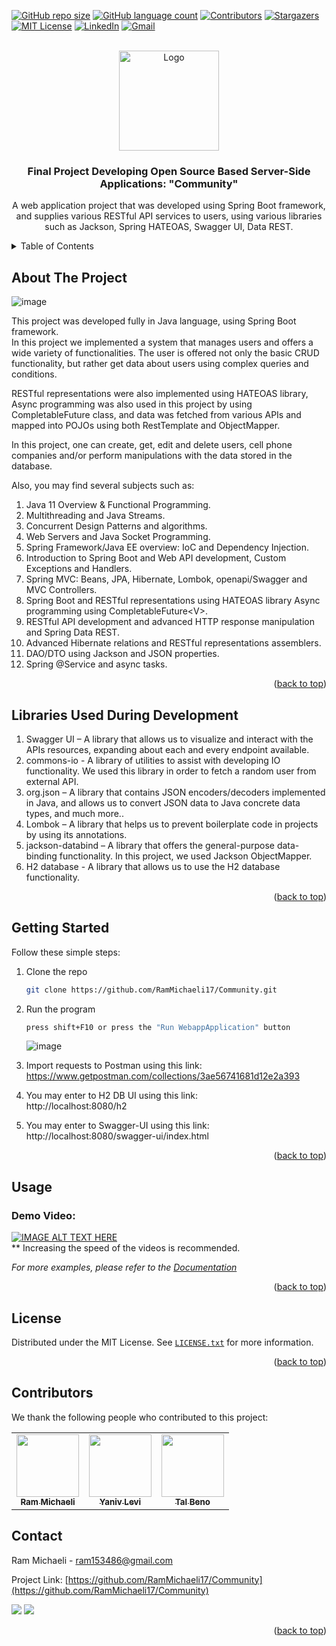 <div id="top"></div>

<!-- PROJECT SHIELDS -->
[![GitHub repo size][reposize-shield]](#)
[![GitHub language count][languagescount-shield]](#)
[![Contributors][contributors-shield]][contributors-url]
[![Stargazers][stars-shield]][stars-url]
[![MIT License][license-shield]][license-url]
[![LinkedIn][linkedin-shield]][linkedin-url]
[![Gmail][gmail-shield]][gmail-url]






<!-- PROJECT LOGO -->
<br />
<div align="center">
  <a href="https://github.com/RamMichaeli17/Community">
    <img src="https://user-images.githubusercontent.com/62435713/180641299-4ac4fa48-1f9d-406a-a23d-0e4acf05b915.png" alt="Logo" width="160" height="160">
  </a>

<h3 align="center">Final Project Developing Open Source Based Server-Side Applications: "Community"</h3>

  <p align="center">
       A web application project that was developed using Spring Boot framework, and supplies various RESTful API services to users, using various libraries such as Jackson, Spring HATEOAS, Swagger UI, Data REST. 
    <br />
</div>



<!-- TABLE OF CONTENTS -->
<details>
  <summary>Table of Contents</summary>
  <ol>
    <li>
      <a href="#about-the-project">About The Project</a>
    </li>
    <li>
      <a href="#libraries-used-during-development">Libraries Used During Development</a>
    </li>
    <li>
      <a href="#getting-started">Getting Started</a>
    </li>
    <li><a href="#usage">Usage</a></li>
    <li><a href="#license">License</a></li>
    <li><a href="#contributors">Contributors</a></li>
    <li><a href="#contact">Contact</a></li>
  </ol>
</details>


<!-- ABOUT THE PROJECT -->
## About The Project

![image](https://user-images.githubusercontent.com/62435713/180650348-9a4fe5b3-909a-4f98-a26d-983e8d4ba55a.png)

This project was developed fully in Java language, using Spring Boot framework. <br>
In this project we implemented a system that manages users and offers a wide variety of functionalities. The user is offered not only the basic CRUD functionality, but rather get data about users using complex queries and conditions.<br>

RESTful representations were also implemented using HATEOAS library,
Async programming was also used in this project by using CompletableFuture class,
and data was fetched from various APIs and mapped into POJOs using both RestTemplate and ObjectMapper.

In this project, one can create, get, edit and delete users, cell phone companies and/or perform manipulations with the data stored in the database.

Also, you may find several subjects such as: <br>
1. Java 11 Overview & Functional Programming. <br>
2. Multithreading and Java Streams. <br>
3. Concurrent Design Patterns and algorithms. <br>
4. Web Servers and Java Socket Programming. <br>
5. Spring Framework/Java EE overview: IoC and Dependency Injection. <br>
6. Introduction to Spring Boot and Web API development, Custom Exceptions and Handlers. <br>
7. Spring MVC: Beans, JPA, Hibernate, Lombok, openapi/Swagger and MVC Controllers. <br>
8. Spring Boot and RESTful representations using HATEOAS library Async programming using CompletableFuture\<V>. <br>
9. RESTful API development and advanced HTTP response manipulation and Spring Data REST. <br>
10. Advanced Hibernate relations and RESTful representations assemblers. <br>
11. DAO/DTO using Jackson and JSON properties. <br>
12. Spring @Service and async tasks. <br>

<p align="right">(<a href="#top">back to top</a>)</p>


## Libraries Used During Development

1. Swagger UI – A library that allows us to visualize and interact with the APIs resources, expanding about each and every endpoint available.
2. commons-io - A library of utilities to assist with developing IO functionality. We used this library in order to fetch a random user from external API.
3. org.json – A library that contains JSON encoders/decoders implemented in Java, and allows us to convert JSON data to Java concrete data types, and much more..
4. Lombok – A library that helps us to prevent boilerplate code in projects by using its annotations.
5. jackson-databind – A library that offers the general-purpose data-binding functionality. In this project, we used Jackson ObjectMapper.
6. H2 database  - A library that allows us to use the H2 database functionality.

<p align="right">(<a href="#top">back to top</a>)</p>

<!-- GETTING STARTED -->
## Getting Started

Follow these simple steps:

1. Clone the repo
   ```sh
   git clone https://github.com/RamMichaeli17/Community.git
   ```
2. Run the program
   ```sh
   press shift+F10 or press the "Run WebappApplication" button
   ```
   ![image](https://user-images.githubusercontent.com/62435713/180663523-ff46d032-416e-48c3-b20e-943338671ea9.png) 
3. Import requests to Postman using this link:<br>
https://www.getpostman.com/collections/3ae56741681d12e2a393

4. You may enter to H2 DB UI using this link:<br>
http://localhost:8080/h2

5. You may enter to Swagger-UI using this link:<br>
http://localhost:8080/swagger-ui/index.html


<p align="right">(<a href="#top">back to top</a>)</p>



<!-- USAGE EXAMPLES -->
## Usage

### Demo Video:
[![IMAGE ALT TEXT HERE](https://img.youtube.com/vi/HOo1qsXnqFU/0.jpg)](https://www.youtube.com/watch?v=HOo1qsXnqFU) <br>
** Increasing the speed of the videos is recommended. <br>



_For more examples, please refer to the [Documentation](https://github.com/RamMichaeli17/Community/raw/readme/Project%20Appendices.zip)_

<p align="right">(<a href="#top">back to top</a>)</p>

<!-- LICENSE -->
## License

Distributed under the MIT License. See [`LICENSE.txt`](https://github.com/RamMichaeli17/Community/blob/main/LICENSE.txt) for more information.

<p align="right">(<a href="#top">back to top</a>)</p>



## Contributors

We thank the following people who contributed to this project:
<table>
  <tr>
    <td align="center">
      <a href="https://github.com/RamMichaeli17">
        <img src="https://avatars.githubusercontent.com/u/62435713?v=4" width="100px;"/><br>
        <sub>
          <b>Ram Michaeli</b>
        </sub>
      </a>
    </td>
    <td align="center">
      <a href="https://github.com/yaniv208">
        <img src="https://avatars.githubusercontent.com/u/64155615?v=4" width="100px;"/><br>
        <sub>
          <b>Yaniv Levi</b>
        </sub>
      </a>
    </td>
        <td align="center">
      <a href="https://github.com/talbeno10">
        <img src="https://avatars.githubusercontent.com/u/62500706?v=4" width="100px;"/><br>
        <sub>
          <b>Tal Beno</b>
        </sub>
      </a>
    </td>
  </tr>
</table>




<!-- CONTACT -->
## Contact

Ram Michaeli - ram153486@gmail.com

Project Link: [https://github.com/RamMichaeli17/Community](https://github.com/RamMichaeli17/Community)

<a href="mailto:ram153486@gmail.com"><img src="https://img.shields.io/twitter/url?label=Gmail%3A%20ram153486%40gmail.com&logo=gmail&style=social&url=https%3A%2F%2Fmailto%3Aram153486%40gmail.com"/></a>
<a href="https://linkedin.com/in/ram-michaeli"><img src="https://img.shields.io/twitter/url?label=ram%20Michaeli&logo=linkedin&style=social&url=https%3A%2F%2Fmailto%3Aram153486%40gmail.com"/></a>
<p align="right">(<a href="#top">back to top</a>)</p>



<!-- MARKDOWN LINKS & IMAGES -->
[reposize-shield]: https://img.shields.io/github/repo-size/RamMichaeli17/Community?style=for-the-badge

[languagescount-shield]: https://img.shields.io/github/languages/count/RamMichaeli17/Community?style=for-the-badge

[contributors-shield]: https://img.shields.io/github/contributors/RamMichaeli17/Community.svg?style=for-the-badge

[contributors-url]: https://github.com/RamMichaeli17/Community/graphs/contributors

[stars-shield]: https://img.shields.io/github/stars/RamMichaeli17/Community.svg?style=for-the-badge

[stars-url]: https://github.com/RamMichaeli17/Community/stargazers

[license-shield]: https://img.shields.io/github/license/RamMichaeli17/Community.svg?style=for-the-badge

[license-url]: https://github.com/RamMichaeli17/Community/blob/master/LICENSE.txt

[linkedin-shield]: https://img.shields.io/badge/linkedin-%230077B5.svg?style=for-the-badge&logo=linkedin&logoColor=white

[linkedin-url]: https://linkedin.com/in/ram-michaeli

[gmail-shield]: https://img.shields.io/badge/ram153486@gmail.com-D14836?style=for-the-badge&logo=gmail&logoColor=white

[gmail-url]: mailto:ram153486@gmail.com

[product-screenshot]: images/screenshot.png
